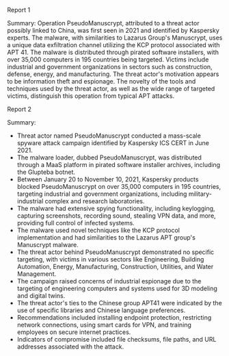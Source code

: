 
Report 1

Summary:
Operation PseudoManuscrypt, attributed to a threat actor possibly linked to China, was first seen in 2021 and identified by Kaspersky experts. The malware, with similarities to Lazarus Group's Manuscrypt, uses a unique data exfiltration channel utilizing the KCP protocol associated with APT 41. The malware is distributed through pirated software installers, with over 35,000 computers in 195 countries being targeted. Victims include industrial and government organizations in sectors such as construction, defense, energy, and manufacturing. The threat actor's motivation appears to be information theft and espionage. The novelty of the tools and techniques used by the threat actor, as well as the wide range of targeted victims, distinguish this operation from typical APT attacks.





Report 2

Summary:
- Threat actor named PseudoManuscrypt conducted a mass-scale spyware attack campaign identified by Kaspersky ICS CERT in June 2021.
- The malware loader, dubbed PseudoManuscrypt, was distributed through a MaaS platform in pirated software installer archives, including the Glupteba botnet.
- Between January 20 to November 10, 2021, Kaspersky products blocked PseudoManuscrypt on over 35,000 computers in 195 countries, targeting industrial and government organizations, including military-industrial complex and research laboratories.
- The malware had extensive spying functionality, including keylogging, capturing screenshots, recording sound, stealing VPN data, and more, providing full control of infected systems.
- The malware used novel techniques like the KCP protocol implementation and had similarities to the Lazarus APT group's Manuscrypt malware.
- The threat actor behind PseudoManuscrypt demonstrated no specific targeting, with victims in various sectors like Engineering, Building Automation, Energy, Manufacturing, Construction, Utilities, and Water Management.
- The campaign raised concerns of industrial espionage due to the targeting of engineering computers and systems used for 3D modeling and digital twins.
- The threat actor's ties to the Chinese group APT41 were indicated by the use of specific libraries and Chinese language preferences.
- Recommendations included installing endpoint protection, restricting network connections, using smart cards for VPN, and training employees on secure internet practices.
- Indicators of compromise included file checksums, file paths, and URL addresses associated with the attack.


